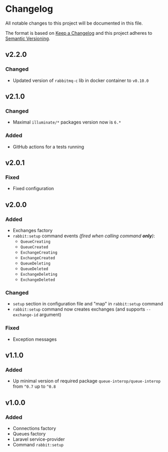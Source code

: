 # Changelog

All notable changes to this project will be documented in this file.

The format is based on [Keep a Changelog][keepachangelog] and this project adheres to [Semantic Versioning][semver].

## v2.2.0

### Changed

- Updated version of `rabbitmq-c` lib in docker container to `v0.10.0`

## v2.1.0

### Changed

- Maximal `illuminate/*` packages version now is `6.*`

### Added

- GitHub actions for a tests running

## v2.0.1

### Fixed

- Fixed configuration

## v2.0.0

### Added

- Exchanges factory
- `rabbit:setup` command events _(fired when calling command **only**)_:
  - `QueueCreating`
  - `QueueCreated`
  - `ExchangeCreating`
  - `ExchangeCreated`
  - `QueueDeleting`
  - `QueueDeleted`
  - `ExchangeDeleting`
  - `ExchangeDeleted`

### Changed

- `setup` section in configuration file and "map" in `rabbit:setup` command
- `rabbit:setup` command now creates exchanges (and supports `--exchange-id` argument)

### Fixed

- Exception messages

## v1.1.0

### Added

- Up minimal version of required package `queue-interop/queue-interop` from `^0.7` up to `^0.8`

## v1.0.0

### Added

- Connections factory
- Queues factory
- Laravel service-provider
- Command `rabbit:setup`

[keepachangelog]:https://keepachangelog.com/en/1.0.0/
[semver]:https://semver.org/spec/v2.0.0.html
